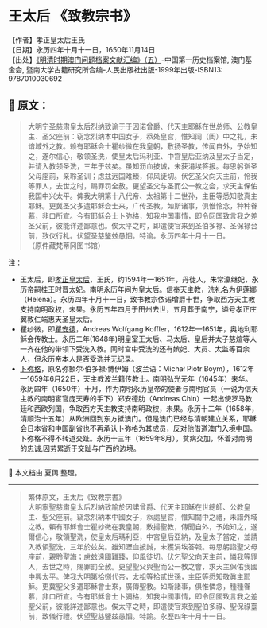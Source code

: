 # 王太后 《致教宗书》

【作者】孝正皇太后王氏 </br>
【日期】永历四年十月十一日，​​1650年11月14日</br>
【出处】[《明清时期澳门问题档案文献汇编》（五）](https://www.macaudata.mo/books/detail?bno=b000417)-中国第一历史档案馆, 澳门基金会, 暨南大学古籍研究所合编-人民出版社出版-1999年出版-ISBN13: 9787010030692

## 📜 原文：

> 大明宁圣慈肃皇太后烈纳致谕于于因诺曾爵、代天主耶稣在世总师、公教皇主、圣父座前：窃念烈纳本中国女子，忝处皇宫，惟知阔（闺）中之礼，未谙域外之教。赖有耶稣会士瞿纱微在我皇朝，敷扬圣教，传闻自外，予始知之，遂尔信心，敬领圣洗，使皇太后玛利亚、中宫皇后亚纳及皇太子当定，并请入教领圣洗，三年于兹矣。虽知沥血披诚，未获涓埃答报。每思躬诣圣父母座前，亲聆圣训；虑兹远国难臻，仰风徒切。伏乞圣父向天主前，怜我等罪人，去世之时，赐罪罚全赦。更望圣父与圣而公一教之会，求天主保佑我国中兴太平。俾我大明第十八代帝、太祖第十二世孙，主臣等悉知敬真主耶稣。更冀圣父多遣耶稣会士来，广传圣教。如斯诸事，俱惟怜念，种种眷慕，非口所宣。今有耶稣会士卜弥格，知我中国事情，即令回国致言我之差圣父前，彼能详述鄙意也。俟太平之时，即遣使官来到圣伯多禄、圣保禄台前，致仪行礼。伏望圣慈鉴兹愚悃。特谕。永历四年十月十一日。
</br>（原件藏梵蒂冈图书馆）

注：</br>
- 王太后，即[孝正皇太后](https://zh.wikipedia.org/zh-hans/%E5%AD%9D%E6%AD%A3%E7%9A%87%E5%A4%AA%E5%90%8E)，王氏，约1594年—1651年，丹徒人，朱常瀛继妃，永历帝嗣桂王时晋太妃。南明永历年间为皇太后。信奉天主教，洗礼名为伊莲娜（Helena）。永历四年十月十一日，致书教宗依诺增爵十世，争取西方天主教支持南明政权，未果。永历五年四月于田州去世，五月葬于南宁，谥号孝正庄翼敦仁端惠天圣皇太后。</br>
- 瞿纱微，即[瞿安德](https://baike.baidu.com/item/%E7%9E%BF%E5%AE%89%E5%BE%B7/17829734)，Andreas Wolfgang Koffler，1612年—1651年，奥地利耶稣会传教士。永历二年(1648年)明皇室王太后、马太后、皇后并太子慈煊等人一齐在他的带领下受洗入教。同时宫中受洗的还有嫔妃、大员、太监等百余人，但永历帝本人是否受洗并无记录。</br>
- [卜弥格](https://zh.wikipedia.org/zh-hans/%E5%8D%9C%E5%BC%A5%E6%A0%BC)，原名弥额尔·伯多禄·博伊姆（波兰语：Michał Piotr Boym），1612年—1659年6月22日，天主教波兰籍传教士。南明弘光元年（1645年）来华。永历四年（1650年）十月，作为南明永历皇帝的使者与南明官员（一说为信天主教的南明宦官庞天寿的手下）郑安德肋（Andreas Chin）一起出使罗马教廷和西欧列国，争取西方天主教支持南明政权，未果。永历十二年（1658年，清顺治十五年）从欧洲回到东方抵澳门。但是澳门已经与清朝建立关系，耶稣会日本省和中国副省也不再承认卜弥格为其成员，反对他借道澳门入境中国。卜弥格不得不转道交趾。永历十三年（1659年8月），贫病交加，怀着对南明的忠诚,因劳累逝于交趾与广西的边境。

---

📌 本文档由 夏舆 整理。

---

> 繁体原文，王太后《致教宗書》</br>
大明寧聖慈肅皇太后烈納致諭於因諾曾爵、代天主耶穌在世總師、公教皇主、聖父座前。竊念烈納本中國女子，忝處皇宮，惟知閫中之禮，未諳外域之教。賴有耶穌會士瞿紗微在我皇朝，敷揚聖教，傳聞自外，予始知之，遂爾信心，敬領聖洗，使皇太后瑪利亞，中宮皇后亞納，及皇太子當定，並請入教領聖洗，三年於兹矣。雖知瀝血披誠，未獲涓埃答報。每思躬詣聖父母座前，親聆聖誨；慮兹遠國難臻，仰風徒切。伏乞聖父向天主前，憐我等罪人，去世之時，賜罪罰全赦。更望聖父與聖而公一教之會，求天主保佑我國中興太平。俾我大明第拾捌代帝，太祖等拾貳世孫，主臣等悉知敬眞主耶穌。更冀聖父多遣耶穌會士來，廣傳聖教。如斯諸事，俱惟憐念，種種眷慕，非口所宣。今有耶穌會士卜彌格，知我中國事情，即令回國致言我之差聖父前，彼能詳述鄙意也。俟太平之時，即遣使官來到聖伯多祿、聖保祿臺前，致儀行禮。伏望聖慈鑒兹愚悃。特諭。永歷四年十月十一日。  
